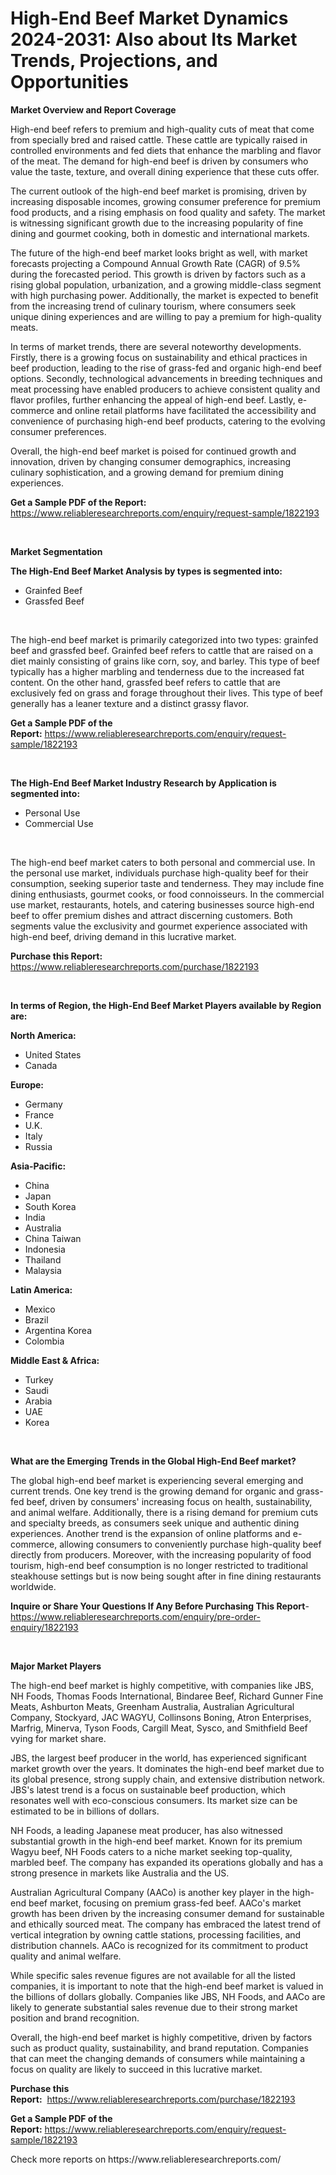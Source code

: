 <p><h1>High-End Beef Market Dynamics 2024-2031: Also about Its Market Trends, Projections, and Opportunities</h1></p><p><strong>Market Overview and Report Coverage</strong></p>
<p><p>High-end beef refers to premium and high-quality cuts of meat that come from specially bred and raised cattle. These cattle are typically raised in controlled environments and fed diets that enhance the marbling and flavor of the meat. The demand for high-end beef is driven by consumers who value the taste, texture, and overall dining experience that these cuts offer.</p><p>The current outlook of the high-end beef market is promising, driven by increasing disposable incomes, growing consumer preference for premium food products, and a rising emphasis on food quality and safety. The market is witnessing significant growth due to the increasing popularity of fine dining and gourmet cooking, both in domestic and international markets.</p><p>The future of the high-end beef market looks bright as well, with market forecasts projecting a Compound Annual Growth Rate (CAGR) of 9.5% during the forecasted period. This growth is driven by factors such as a rising global population, urbanization, and a growing middle-class segment with high purchasing power. Additionally, the market is expected to benefit from the increasing trend of culinary tourism, where consumers seek unique dining experiences and are willing to pay a premium for high-quality meats.</p><p>In terms of market trends, there are several noteworthy developments. Firstly, there is a growing focus on sustainability and ethical practices in beef production, leading to the rise of grass-fed and organic high-end beef options. Secondly, technological advancements in breeding techniques and meat processing have enabled producers to achieve consistent quality and flavor profiles, further enhancing the appeal of high-end beef. Lastly, e-commerce and online retail platforms have facilitated the accessibility and convenience of purchasing high-end beef products, catering to the evolving consumer preferences.</p><p>Overall, the high-end beef market is poised for continued growth and innovation, driven by changing consumer demographics, increasing culinary sophistication, and a growing demand for premium dining experiences.</p></p>
<p><strong>Get a Sample PDF of the Report:</strong> <a href="https://www.reliableresearchreports.com/enquiry/request-sample/1822193">https://www.reliableresearchreports.com/enquiry/request-sample/1822193</a></p>
<p>&nbsp;</p>
<p><strong>Market Segmentation</strong></p>
<p><strong>The High-End Beef Market Analysis by types is segmented into:</strong></p>
<p><ul><li>Grainfed Beef</li><li>Grassfed Beef</li></ul></p>
<p>&nbsp;</p>
<p><p>The high-end beef market is primarily categorized into two types: grainfed beef and grassfed beef. Grainfed beef refers to cattle that are raised on a diet mainly consisting of grains like corn, soy, and barley. This type of beef typically has a higher marbling and tenderness due to the increased fat content. On the other hand, grassfed beef refers to cattle that are exclusively fed on grass and forage throughout their lives. This type of beef generally has a leaner texture and a distinct grassy flavor.</p></p>
<p><strong>Get a Sample PDF of the Report:</strong>&nbsp;<a href="https://www.reliableresearchreports.com/enquiry/request-sample/1822193">https://www.reliableresearchreports.com/enquiry/request-sample/1822193</a></p>
<p>&nbsp;</p>
<p><strong>The High-End Beef Market Industry Research by Application is segmented into:</strong></p>
<p><ul><li>Personal Use</li><li>Commercial Use</li></ul></p>
<p>&nbsp;</p>
<p><p>The high-end beef market caters to both personal and commercial use. In the personal use market, individuals purchase high-quality beef for their consumption, seeking superior taste and tenderness. They may include fine dining enthusiasts, gourmet cooks, or food connoisseurs. In the commercial use market, restaurants, hotels, and catering businesses source high-end beef to offer premium dishes and attract discerning customers. Both segments value the exclusivity and gourmet experience associated with high-end beef, driving demand in this lucrative market.</p></p>
<p><strong>Purchase this Report:</strong>&nbsp; <a href="https://www.reliableresearchreports.com/purchase/1822193">https://www.reliableresearchreports.com/purchase/1822193</a></p>
<p>&nbsp;</p>
<p><strong>In terms of Region, the High-End Beef Market Players available by Region are:</strong></p>
<p>
    <p> <strong> North America: </strong>
        <ul>
            <li>United States</li>
            <li>Canada</li>
        </ul>
        </p> 
    <p> <strong> Europe: </strong>
        <ul>
            <li>Germany</li>
            <li>France</li>
            <li>U.K.</li>
            <li>Italy</li>
            <li>Russia</li>
        </ul>
        </p> 
    <p> <strong> Asia-Pacific: </strong>
        <ul>
            <li>China</li>
            <li>Japan</li>
            <li>South Korea</li>
            <li>India</li>
            <li>Australia</li>
            <li>China Taiwan</li>
            <li>Indonesia</li>
            <li>Thailand</li>
            <li>Malaysia</li>
        </ul>
        </p> 
    <p> <strong> Latin America: </strong>
        <ul>
            <li>Mexico</li>
            <li>Brazil</li>
            <li>Argentina Korea</li>
            <li>Colombia</li>
        </ul>
        </p> 
    <p> <strong> Middle East & Africa: </strong>
        <ul>
            <li>Turkey</li>
            <li>Saudi</li>
            <li>Arabia</li>
            <li>UAE</li>
            <li>Korea</li>
        </ul>
    </p>
    </p>
<p>&nbsp;</p>
<p><strong>What are the Emerging Trends in the Global High-End Beef market?</strong></p>
<p><p>The global high-end beef market is experiencing several emerging and current trends. One key trend is the growing demand for organic and grass-fed beef, driven by consumers' increasing focus on health, sustainability, and animal welfare. Additionally, there is a rising demand for premium cuts and specialty breeds, as consumers seek unique and authentic dining experiences. Another trend is the expansion of online platforms and e-commerce, allowing consumers to conveniently purchase high-quality beef directly from producers. Moreover, with the increasing popularity of food tourism, high-end beef consumption is no longer restricted to traditional steakhouse settings but is now being sought after in fine dining restaurants worldwide.</p></p>
<p><strong>Inquire or Share Your Questions If Any Before Purchasing This Report</strong>- <a href="https://www.reliableresearchreports.com/enquiry/pre-order-enquiry/1822193">https://www.reliableresearchreports.com/enquiry/pre-order-enquiry/1822193</a></p>
<p>&nbsp;</p>
<p><strong>Major Market Players</strong></p>
<p><p>The high-end beef market is highly competitive, with companies like JBS, NH Foods, Thomas Foods International, Bindaree Beef, Richard Gunner Fine Meats, Ashburton Meats, Greenham Australia, Australian Agricultural Company, Stockyard, JAC WAGYU, Collinsons Boning, Atron Enterprises, Marfrig, Minerva, Tyson Foods, Cargill Meat, Sysco, and Smithfield Beef vying for market share.</p><p>JBS, the largest beef producer in the world, has experienced significant market growth over the years. It dominates the high-end beef market due to its global presence, strong supply chain, and extensive distribution network. JBS's latest trend is a focus on sustainable beef production, which resonates well with eco-conscious consumers. Its market size can be estimated to be in billions of dollars.</p><p>NH Foods, a leading Japanese meat producer, has also witnessed substantial growth in the high-end beef market. Known for its premium Wagyu beef, NH Foods caters to a niche market seeking top-quality, marbled beef. The company has expanded its operations globally and has a strong presence in markets like Australia and the US.</p><p>Australian Agricultural Company (AACo) is another key player in the high-end beef market, focusing on premium grass-fed beef. AACo's market growth has been driven by the increasing consumer demand for sustainable and ethically sourced meat. The company has embraced the latest trend of vertical integration by owning cattle stations, processing facilities, and distribution channels. AACo is recognized for its commitment to product quality and animal welfare.</p><p>While specific sales revenue figures are not available for all the listed companies, it is important to note that the high-end beef market is valued in the billions of dollars globally. Companies like JBS, NH Foods, and AACo are likely to generate substantial sales revenue due to their strong market position and brand recognition.</p><p>Overall, the high-end beef market is highly competitive, driven by factors such as product quality, sustainability, and brand reputation. Companies that can meet the changing demands of consumers while maintaining a focus on quality are likely to succeed in this lucrative market.</p></p>
<p><strong>Purchase this Report:</strong>&nbsp;&nbsp;<a href="https://www.reliableresearchreports.com/purchase/1822193">https://www.reliableresearchreports.com/purchase/1822193</a></p>
<p></p>
<p><strong>Get a Sample PDF of the Report:</strong>&nbsp;<a href="https://www.reliableresearchreports.com/enquiry/request-sample/1822193">https://www.reliableresearchreports.com/enquiry/request-sample/1822193</a></p>
<p>Check more reports on https://www.reliableresearchreports.com/</p>
